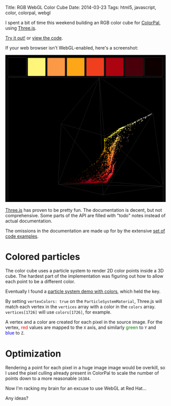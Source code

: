 Title: RGB WebGL Color Cube
Date: 2014-03-23
Tags: html5, javascript, color, colorpal, webgl

I spent a bit of time this weekend building an RGB color cube for
[ColorPal][4], using [Three.js][1].

<a class="btn btn-primary btn-lg" href="/static/projects/colorpal_colorcube">Try it out!</a>
or [view the code][5].

If your web browser isn't WebGL-enabled, here's a screenshot:

![Screenshot of ColorCube](/static/images/025/screenshot.png "Screenshot of ColorCube")

[Three.js][1] has proven to be pretty fun.  The documentation is decent, but
not comprehensive.  Some parts of the API are filled with "todo" notes instead
of actual documentation.

The omissions in the documentation are made up for by the extensive [set of
code examples][2].

Colored particles
=================

The color cube uses a particle system to render 2D color points inside a 3D
cube.  The hardest part of the implementation was figuring out how to allow
each point to be a different color.

Eventually I found a [particle system demo with colors][3], which held the key.

By setting `vertexColors: true` on the `ParticleSystemMaterial`, Three.js will
match each vertex in the `vertices` array with a color in the `colors` array.
`vertices[1726]` will use `colors[1726]`, for example.

A vertex and a color are created for each pixel in the source image.  For the
vertex, <span style="color: red;">red</span> values are mapped to the `X` axis,
and similarly <span style="color: green">green</span> to `Y` and <span
style="color: blue">blue</span> to `Z`.

Optimization
============

Rendering a point for each pixel in a huge image image would be overkill, so
I used the pixel culling already present in ColorPal to scale the number of
points down to a more reasonable `16384`.

Now I'm racking my brain for an excuse to use WebGL at Red Hat...

Any ideas?

[1]: http://threejs.org
[2]: http://threejs.org/examples/
[3]: http://threejs.org/examples/#webgl_particles_billboards_colors
[4]: http://colorpal.org
[5]: https://github.com/mwcz/mwcz/blob/master/content/static/projects/colorpal_colorcube/js/cp-colorcube.js
